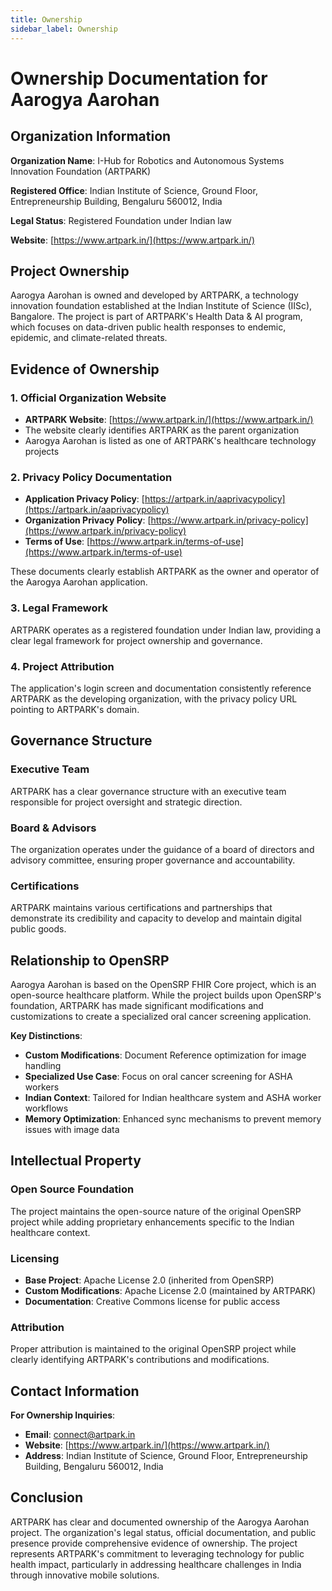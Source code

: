 ```yaml
---
title: Ownership
sidebar_label: Ownership
---
```


# Ownership Documentation for Aarogya Aarohan

## Organization Information

**Organization Name**: I-Hub for Robotics and Autonomous Systems Innovation Foundation (ARTPARK)

**Registered Office**: 
Indian Institute of Science, Ground Floor, Entrepreneurship Building, Bengaluru 560012, India

**Legal Status**: Registered Foundation under Indian law

**Website**: [https://www.artpark.in/](https://www.artpark.in/)

## Project Ownership

Aarogya Aarohan is owned and developed by ARTPARK, a technology innovation foundation established at the Indian Institute of Science (IISc), Bangalore. The project is part of ARTPARK's Health Data & AI program, which focuses on data-driven public health responses to endemic, epidemic, and climate-related threats.

## Evidence of Ownership

### 1. Official Organization Website
- **ARTPARK Website**: [https://www.artpark.in/](https://www.artpark.in/)
- The website clearly identifies ARTPARK as the parent organization
- Aarogya Aarohan is listed as one of ARTPARK's healthcare technology projects

### 2. Privacy Policy Documentation
- **Application Privacy Policy**: [https://artpark.in/aaprivacypolicy](https://artpark.in/aaprivacypolicy)
- **Organization Privacy Policy**: [https://www.artpark.in/privacy-policy](https://www.artpark.in/privacy-policy)
- **Terms of Use**: [https://www.artpark.in/terms-of-use](https://www.artpark.in/terms-of-use)

These documents clearly establish ARTPARK as the owner and operator of the Aarogya Aarohan application.

### 3. Legal Framework
ARTPARK operates as a registered foundation under Indian law, providing a clear legal framework for project ownership and governance.

### 4. Project Attribution
The application's login screen and documentation consistently reference ARTPARK as the developing organization, with the privacy policy URL pointing to ARTPARK's domain.

## Governance Structure

### Executive Team
ARTPARK has a clear governance structure with an executive team responsible for project oversight and strategic direction.

### Board & Advisors
The organization operates under the guidance of a board of directors and advisory committee, ensuring proper governance and accountability.

### Certifications
ARTPARK maintains various certifications and partnerships that demonstrate its credibility and capacity to develop and maintain digital public goods.

## Relationship to OpenSRP

Aarogya Aarohan is based on the OpenSRP FHIR Core project, which is an open-source healthcare platform. While the project builds upon OpenSRP's foundation, ARTPARK has made significant modifications and customizations to create a specialized oral cancer screening application.

**Key Distinctions**:
- **Custom Modifications**: Document Reference optimization for image handling
- **Specialized Use Case**: Focus on oral cancer screening for ASHA workers
- **Indian Context**: Tailored for Indian healthcare system and ASHA worker workflows
- **Memory Optimization**: Enhanced sync mechanisms to prevent memory issues with image data

## Intellectual Property

### Open Source Foundation
The project maintains the open-source nature of the original OpenSRP project while adding proprietary enhancements specific to the Indian healthcare context.

### Licensing
- **Base Project**: Apache License 2.0 (inherited from OpenSRP)
- **Custom Modifications**: Apache License 2.0 (maintained by ARTPARK)
- **Documentation**: Creative Commons license for public access

### Attribution
Proper attribution is maintained to the original OpenSRP project while clearly identifying ARTPARK's contributions and modifications.

## Contact Information

**For Ownership Inquiries**:
- **Email**: connect@artpark.in
- **Website**: [https://www.artpark.in/](https://www.artpark.in/)
- **Address**: Indian Institute of Science, Ground Floor, Entrepreneurship Building, Bengaluru 560012, India

## Conclusion

ARTPARK has clear and documented ownership of the Aarogya Aarohan project. The organization's legal status, official documentation, and public presence provide comprehensive evidence of ownership. The project represents ARTPARK's commitment to leveraging technology for public health impact, particularly in addressing healthcare challenges in India through innovative mobile solutions. 